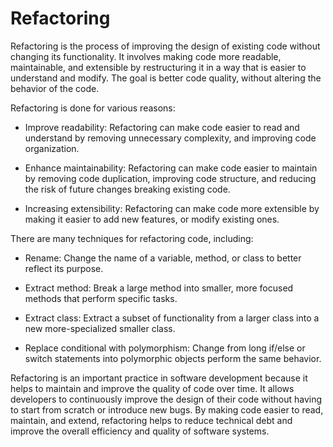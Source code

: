 # Refactoring

Refactoring is the process of improving the design of existing code without changing its functionality. It involves making code more readable, maintainable, and extensible by restructuring it in a way that is easier to understand and modify. The goal is better code quality, without altering the behavior of the code.

Refactoring is done for various reasons:

* Improve readability: Refactoring can make code easier to read and understand by removing unnecessary complexity, and improving code organization.

* Enhance maintainability: Refactoring can make code easier to maintain by removing code duplication, improving code structure, and reducing the risk of future changes breaking existing code.

* Increasing extensibility: Refactoring can make code more extensible by making it easier to add new features, or modify existing ones.

There are many techniques for refactoring code, including:

* Rename: Change the name of a variable, method, or class to better reflect its purpose.

* Extract method: Break a large method into smaller, more focused methods that perform specific tasks.

* Extract class: Extract a subset of functionality from a larger class into a new more-specialized smaller class.

* Replace conditional with polymorphism: Change from long if/else or switch statements into polymorphic objects perform the same behavior.

Refactoring is an important practice in software development because it helps to maintain and improve the quality of code over time. It allows developers to continuously improve the design of their code without having to start from scratch or introduce new bugs. By making code easier to read, maintain, and extend, refactoring helps to reduce technical debt and improve the overall efficiency and quality of software systems.